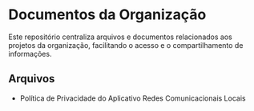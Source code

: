 # Documentos da Organização

Este repositório centraliza arquivos e documentos relacionados aos projetos da organização, facilitando o acesso e o compartilhamento de informações.

## Arquivos

- Política de Privacidade do Aplicativo Redes Comunicacionais Locais